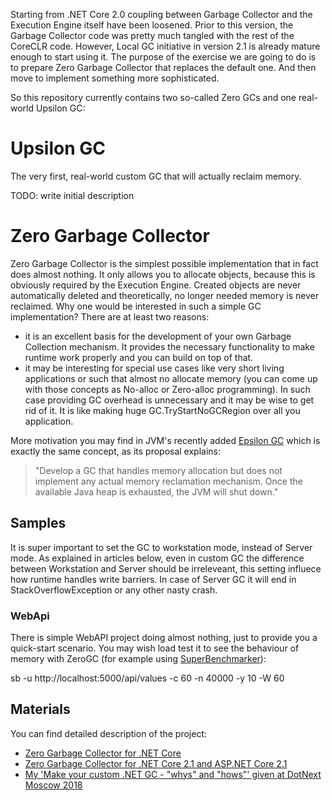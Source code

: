 Starting from .NET Core 2.0 coupling between Garbage Collector and the Execution Engine itself have been loosened. Prior to this version, the Garbage Collector code was pretty much tangled with the rest of the CoreCLR code. However, Local GC initiative in version 2.1 is already mature enough to start using it. The purpose of the exercise we are going to do is to prepare Zero Garbage Collector that replaces the default one. And then move to implement something more sophisticated.

So this repository currently contains two so-called Zero GCs and one real-world Upsilon GC:

# Upsilon GC

The very first, real-world custom GC that will actually reclaim memory.

TODO: write initial description

# Zero Garbage Collector

Zero Garbage Collector is the simplest possible implementation that in fact does almost nothing. It only allows you to allocate objects, because this is obviously required by the Execution Engine. Created objects are never automatically deleted and theoretically, no longer needed memory is never reclaimed. Why one would be interested in such a simple GC implementation? There are at least two reasons:
* it is an excellent basis for the development of your own Garbage Collection mechanism. It provides the necessary functionality to make runtime work properly and you can build on top of that.
* it may be interesting for special use cases like very short living applications or such that almost no allocate memory (you can come up with those concepts as No-alloc or Zero-alloc programming). In such case providing GC overhead is unnecessary and it may be wise to get rid of it. It is like making huge GC.TryStartNoGCRegion over all you application.

More motivation you may find in JVM's recently added [Epsilon GC](https://openjdk.java.net/jeps/318) which is exactly the same concept, as its proposal explains:

> "Develop a GC that handles memory allocation but does not implement any actual memory reclamation mechanism. Once the available Java heap is exhausted, the JVM will shut down."

## Samples

It is super important to set the GC to workstation mode, instead of Server mode. As explained in articles below, even in custom GC the difference between Workstation and Server should be irreleveant, this setting influece how runtime handles write barriers. In case of Server GC it will end in StackOverflowException or any other nasty crash.

### WebApi

There is simple WebAPI project doing almost nothing, just to provide you a quick-start scenario. You may wish load test it to see the behaviour of memory with ZeroGC (for example using [SuperBenchmarker](https://github.com/aliostad/SuperBenchmarker)):

sb -u http://localhost:5000/api/values -c 60 -n 40000 -y 10 -W 60

## Materials

You can find detailed description of the project:
* [Zero Garbage Collector for .NET Core](http://tooslowexception.com/zero-garbage-collector-for-net-core)
* [Zero Garbage Collector for .NET Core 2.1 and ASP.NET Core 2.1](http://tooslowexception.com/zero-garbage-collector-for-net-core-2-1-and-asp-net-core-2-1/)
* [My 'Make your custom .NET GC - "whys" and "hows"' given at DotNext Moscow 2018](https://www.youtube.com/watch?v=om8YFyTO5ik)
